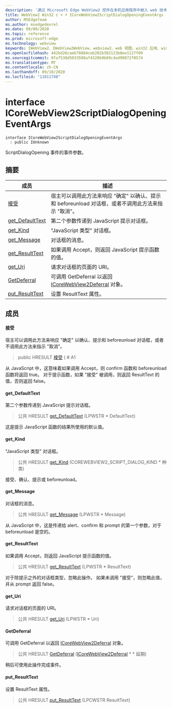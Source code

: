 ```yaml
---
description: '通过 Microsoft Edge WebView2 控件在本机应用程序中嵌入 web 技术 (HTML、CSS 和 JavaScript) '
title: WebView2 Win32 c + + ICoreWebView2ScriptDialogOpeningEventArgs
author: MSEdgeTeam
ms.author: msedgedevrel
ms.date: 09/09/2020
ms.topic: reference
ms.prod: microsoft-edge
ms.technology: webview
keywords: IWebView2、IWebView2WebView、webview2、web 视图、win32 应用、win32、edge、ICoreWebView2、ICoreWebView2Controller、浏览器控件、边缘 html、ICoreWebView2ScriptDialogOpeningEventArgs
ms.openlocfilehash: 442bd26caeb78804ceb202b302123b0ee1127f09
ms.sourcegitcommit: 0faf538d5033508af4320b9b89c4ed99872f0574
ms.translationtype: MT
ms.contentlocale: zh-CN
ms.lasthandoff: 09/10/2020
ms.locfileid: "11011748"
---
```

# interface ICoreWebView2ScriptDialogOpeningEventArgs 

```
interface ICoreWebView2ScriptDialogOpeningEventArgs
  : public IUnknown
```

ScriptDialogOpening 事件的事件参数。

## 摘要

 成员                        | 描述
--------------------------------|---------------------------------------------
[接受](#accept) | 宿主可以调用此方法来响应 "确定" 以确认、提示和 beforeunload 对话框，或者不调用此方法来指示 "取消"。
[get_DefaultText](#get_defaulttext) | 第二个参数传递到 JavaScript 提示对话框。
[get_Kind](#get_kind) | "JavaScript 类型" 对话框。
[get_Message](#get_message) | 对话框的消息。
[get_ResultText](#get_resulttext) | 如果调用 Accept，则返回 JavaScript 提示函数的值。
[get_Uri](#get_uri) | 请求对话框的页面的 URI。
[GetDeferral](#getdeferral) | 可调用 GetDeferral 以返回 [ICoreWebView2Deferral](icorewebview2deferral.md) 对象。
[put_ResultText](#put_resulttext) | 设置 ResultText 属性。

## 成员

#### 接受 

宿主可以调用此方法来响应 "确定" 以确认、提示和 beforeunload 对话框，或者不调用此方法来指示 "取消"。

> public HRESULT [接受](#accept) ( # A1

从 JavaScript 中，这意味着如果调用 Accept，则 confirm 函数和 beforeunload 函数将返回 true。 对于提示函数，如果 "接受" 被调用，则返回 ResultText 的值，否则返回 false。

#### get_DefaultText 

第二个参数传递到 JavaScript 提示对话框。

> 公共 HRESULT [get_DefaultText](#get_defaulttext) (LPWSTR * DefaultText) 

这是提示 JavaScript 函数的结果所使用的默认值。

#### get_Kind 

"JavaScript 类型" 对话框。

> 公共 HRESULT [get_Kind](#get_kind) (COREWEBVIEW2_SCRIPT_DIALOG_KIND * 种类) 

接受、确认、提示或 beforeunload。

#### get_Message 

对话框的消息。

> 公共 HRESULT [get_Message](#get_message) (LPWSTR * Message) 

从 JavaScript 中，这是传递给 alert、confirm 和 prompt 的第一个参数，对于 beforeunload 是空的。

#### get_ResultText 

如果调用 Accept，则返回 JavaScript 提示函数的值。

> 公共 HRESULT [get_ResultText](#get_resulttext) (LPWSTR * ResultText) 

对于除提示之外的对话框类型，忽略此操作。 如果未调用 "接受"，则忽略此值，并从 prompt 返回 false。

#### get_Uri 

请求对话框的页面的 URI。

> 公共 HRESULT [get_Uri](#get_uri) (LPWSTR * Uri) 

#### GetDeferral 

可调用 GetDeferral 以返回 [ICoreWebView2Deferral](icorewebview2deferral.md) 对象。

> 公共 HRESULT [GetDeferral](#getdeferral) ([ICoreWebView2Deferral](icorewebview2deferral.md) * * 延期) 

稍后可使用此操作完成事件。

#### put_ResultText 

设置 ResultText 属性。

> 公共 HRESULT [put_ResultText](#put_resulttext) (LPCWSTR ResultText) 

